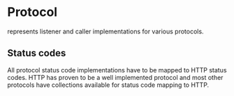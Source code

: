 # Protocol

represents listener and caller implementations for various protocols.

## Status codes

All protocol status code implementations have to be mapped to HTTP status codes.
HTTP has proven to be a well implemented protocol and most other protocols have collections available for status code mapping to HTTP.